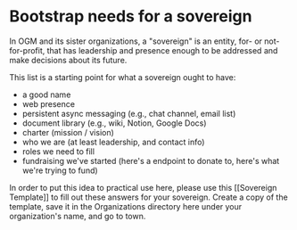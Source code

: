 # Bootstrap needs for a sovereign
In OGM and its sister organizations, a "sovereign" is an entity, for- or not-for-profit, that has leadership and presence enough to be addressed and make decisions about its future. 

This list is a starting point for what a sovereign ought to have:
-   a good name
-   web presence
-   persistent async messaging (e.g., chat channel, email list)
-   document library (e.g., wiki, Notion, Google Docs)
-   charter (mission / vision)
-   who we are (at least leadership, and contact info)
-   roles we need to fill
-   fundraising we've started (here's a endpoint to donate to, here's what we're trying to fund)

In order to put this idea to practical use here, please use this [[Sovereign Template]] to fill out these answers for your sovereign. Create a copy of the template, save it in the Organizations directory here under your organization's name, and go to town. 
